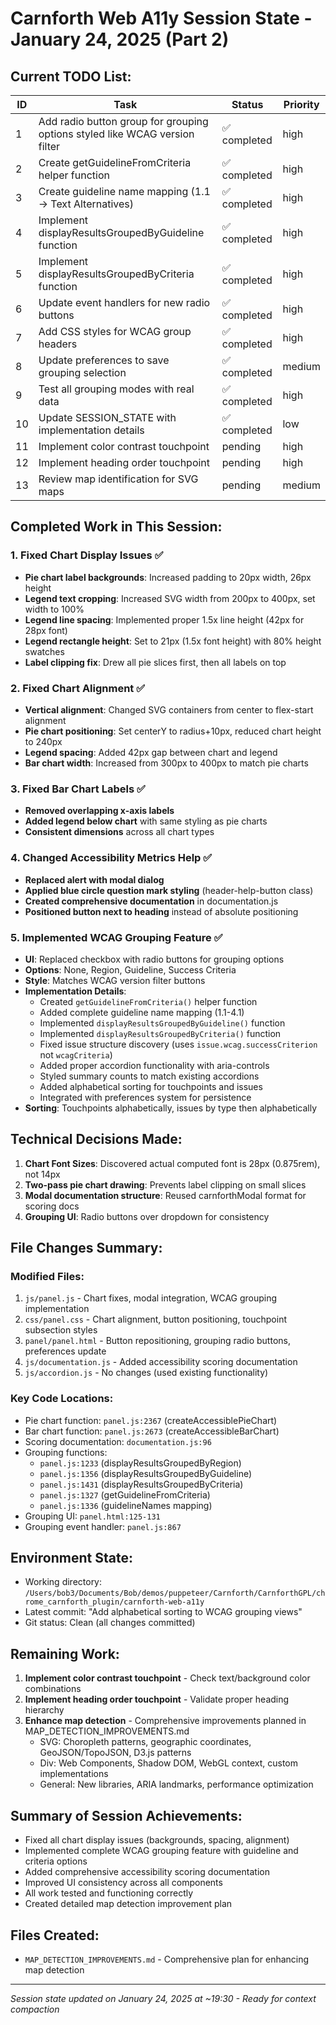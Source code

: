 # Carnforth Web A11y Session State - January 24, 2025 (Part 2)

## Current TODO List:
| ID | Task | Status | Priority |
|----|------|--------|----------|
| 1 | Add radio button group for grouping options styled like WCAG version filter | ✅ completed | high |
| 2 | Create getGuidelineFromCriteria helper function | ✅ completed | high |
| 3 | Create guideline name mapping (1.1 -> Text Alternatives) | ✅ completed | high |
| 4 | Implement displayResultsGroupedByGuideline function | ✅ completed | high |
| 5 | Implement displayResultsGroupedByCriteria function | ✅ completed | high |
| 6 | Update event handlers for new radio buttons | ✅ completed | high |
| 7 | Add CSS styles for WCAG group headers | ✅ completed | high |
| 8 | Update preferences to save grouping selection | ✅ completed | medium |
| 9 | Test all grouping modes with real data | ✅ completed | high |
| 10 | Update SESSION_STATE with implementation details | ✅ completed | low |
| 11 | Implement color contrast touchpoint | pending | high |
| 12 | Implement heading order touchpoint | pending | high |
| 13 | Review map identification for SVG maps | pending | medium |

## Completed Work in This Session:

### 1. Fixed Chart Display Issues ✅
- **Pie chart label backgrounds**: Increased padding to 20px width, 26px height
- **Legend text cropping**: Increased SVG width from 200px to 400px, set width to 100%
- **Legend line spacing**: Implemented proper 1.5x line height (42px for 28px font)
- **Legend rectangle height**: Set to 21px (1.5x font height) with 80% height swatches
- **Label clipping fix**: Drew all pie slices first, then all labels on top

### 2. Fixed Chart Alignment ✅
- **Vertical alignment**: Changed SVG containers from center to flex-start alignment
- **Pie chart positioning**: Set centerY to radius+10px, reduced chart height to 240px
- **Legend spacing**: Added 42px gap between chart and legend
- **Bar chart width**: Increased from 300px to 400px to match pie charts

### 3. Fixed Bar Chart Labels ✅
- **Removed overlapping x-axis labels**
- **Added legend below chart** with same styling as pie charts
- **Consistent dimensions** across all chart types

### 4. Changed Accessibility Metrics Help ✅
- **Replaced alert with modal dialog**
- **Applied blue circle question mark styling** (header-help-button class)
- **Created comprehensive documentation** in documentation.js
- **Positioned button next to heading** instead of absolute positioning

### 5. Implemented WCAG Grouping Feature ✅
- **UI**: Replaced checkbox with radio buttons for grouping options
- **Options**: None, Region, Guideline, Success Criteria
- **Style**: Matches WCAG version filter buttons
- **Implementation Details**:
  - Created `getGuidelineFromCriteria()` helper function
  - Added complete guideline name mapping (1.1-4.1)
  - Implemented `displayResultsGroupedByGuideline()` function
  - Implemented `displayResultsGroupedByCriteria()` function
  - Fixed issue structure discovery (uses `issue.wcag.successCriterion` not `wcagCriteria`)
  - Added proper accordion functionality with aria-controls
  - Styled summary counts to match existing accordions
  - Added alphabetical sorting for touchpoints and issues
  - Integrated with preferences system for persistence
- **Sorting**: Touchpoints alphabetically, issues by type then alphabetically

## Technical Decisions Made:

1. **Chart Font Sizes**: Discovered actual computed font is 28px (0.875rem), not 14px
2. **Two-pass pie chart drawing**: Prevents label clipping on small slices
3. **Modal documentation structure**: Reused carnforthModal format for scoring docs
4. **Grouping UI**: Radio buttons over dropdown for consistency

## File Changes Summary:

### Modified Files:
1. `js/panel.js` - Chart fixes, modal integration, WCAG grouping implementation
2. `css/panel.css` - Chart alignment, button positioning, touchpoint subsection styles
3. `panel/panel.html` - Button repositioning, grouping radio buttons, preferences update
4. `js/documentation.js` - Added accessibility scoring documentation
5. `js/accordion.js` - No changes (used existing functionality)

### Key Code Locations:
- Pie chart function: `panel.js:2367` (createAccessiblePieChart)
- Bar chart function: `panel.js:2673` (createAccessibleBarChart)
- Scoring documentation: `documentation.js:96`
- Grouping functions:
  - `panel.js:1233` (displayResultsGroupedByRegion)
  - `panel.js:1356` (displayResultsGroupedByGuideline)
  - `panel.js:1431` (displayResultsGroupedByCriteria)
  - `panel.js:1327` (getGuidelineFromCriteria)
  - `panel.js:1336` (guidelineNames mapping)
- Grouping UI: `panel.html:125-131`
- Grouping event handler: `panel.js:867`

## Environment State:
- Working directory: `/Users/bob3/Documents/Bob/demos/puppeteer/Carnforth/CarnforthGPL/chrome_carnforth_plugin/carnforth-web-a11y`
- Latest commit: "Add alphabetical sorting to WCAG grouping views"
- Git status: Clean (all changes committed)

## Remaining Work:
1. **Implement color contrast touchpoint** - Check text/background color combinations
2. **Implement heading order touchpoint** - Validate proper heading hierarchy
3. **Enhance map detection** - Comprehensive improvements planned in MAP_DETECTION_IMPROVEMENTS.md
   - SVG: Choropleth patterns, geographic coordinates, GeoJSON/TopoJSON, D3.js patterns
   - Div: Web Components, Shadow DOM, WebGL context, custom implementations
   - General: New libraries, ARIA landmarks, performance optimization

## Summary of Session Achievements:
- Fixed all chart display issues (backgrounds, spacing, alignment)
- Implemented complete WCAG grouping feature with guideline and criteria options
- Added comprehensive accessibility scoring documentation
- Improved UI consistency across all components
- All work tested and functioning correctly
- Created detailed map detection improvement plan

## Files Created:
- `MAP_DETECTION_IMPROVEMENTS.md` - Comprehensive plan for enhancing map detection

---
*Session state updated on January 24, 2025 at ~19:30 - Ready for context compaction*